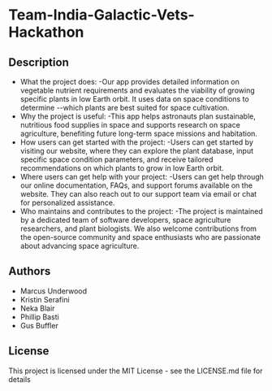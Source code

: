 # Team-India-Galactic-Vets-Hackathon

## Description
- What the project does:
  -Our app provides detailed information on vegetable nutrient requirements and evaluates the viability of growing specific plants in low Earth orbit. It uses data on space conditions to determine --which plants are best suited for space cultivation.
- Why the project is useful:
  -This app helps astronauts plan sustainable, nutritious food supplies in space and supports research on space agriculture, benefiting future long-term space missions and habitation.
- How users can get started with the project:
  -Users can get started by visiting our website, where they can explore the plant database, input specific space condition parameters, and receive tailored recommendations on which plants to grow in low Earth orbit.
- Where users can get help with your project:
  -Users can get help through our online documentation, FAQs, and support forums available on the website. They can also reach out to our support team via email or chat for personalized assistance.
- Who maintains and contributes to the project:
  -The project is maintained by a dedicated team of software developers, space agriculture researchers, and plant biologists. We also welcome contributions from the open-source community and space enthusiasts who are passionate about advancing space agriculture.

## Authors
- Marcus Underwood
- Kristin Serafini
- Neka Blair
- Phillip Basti
- Gus Buffler

## License
This project is licensed under the MIT License - see the LICENSE.md file for details
